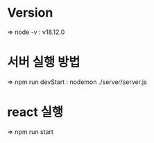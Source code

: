 # Version
 => node -v : v18.12.0

# 서버 실행 방법
 => npm run devStart : nodemon ./server/server.js 
# react 실행
 => npm run start